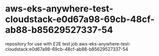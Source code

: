 # aws-eks-anywhere-test-cloudstack-e0d67a98-69cb-48cf-ab88-b85629527337-54
repository for use with E2E test job aws-eks-anywhere-test-cloudstack:e0d67a98-69cb-48cf-ab88-b85629527337-54
